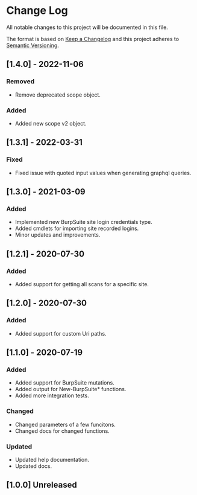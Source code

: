 # Change Log

All notable changes to this project will be documented in this file.

The format is based on [Keep a Changelog](http://keepachangelog.com/)
and this project adheres to [Semantic Versioning](http://semver.org/).

## [1.4.0] - 2022-11-06

### Removed

- Remove deprecated scope object.

### Added

- Added new scope v2 object.

## [1.3.1] - 2022-03-31

### Fixed

- Fixed issue with quoted input values when generating graphql queries.

## [1.3.0] - 2021-03-09

### Added

- Implemented new BurpSuite site login credentials type.
- Added cmdlets for importing site recorded logins.
- Minor updates and improvements.

## [1.2.1] - 2020-07-30

### Added

- Added support for getting all scans for a specific site.

## [1.2.0] - 2020-07-30

### Added

- Added support for custom Uri paths.

## [1.1.0] - 2020-07-19

### Added

- Added support for BurpSuite mutations.
- Added output for New-BurpSuite* functions.
- Added more integration tests.

### Changed

- Changed parameters of a few funcitons.
- Changed docs for changed functions.

### Updated

- Updated help documentation.
- Updated docs.

## [1.0.0] Unreleased
